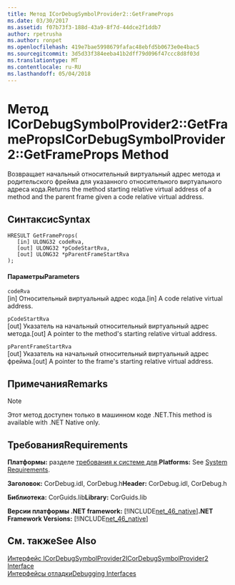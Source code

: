 ```yaml
---
title: Метод ICorDebugSymbolProvider2::GetFrameProps
ms.date: 03/30/2017
ms.assetid: f07b73f3-188d-43a9-8f7d-44dce2f1ddb7
author: rpetrusha
ms.author: ronpet
ms.openlocfilehash: 419e7bae5998679fafac48ebfd5b0673e0e4bac5
ms.sourcegitcommit: 3d5d33f384eeba41b2dff79d096f47ccc8d8f03d
ms.translationtype: MT
ms.contentlocale: ru-RU
ms.lasthandoff: 05/04/2018
---
```

# <a name="icordebugsymbolprovider2getframeprops-method"></a><span data-ttu-id="04edf-102">Метод ICorDebugSymbolProvider2::GetFrameProps</span><span class="sxs-lookup"><span data-stu-id="04edf-102">ICorDebugSymbolProvider2::GetFrameProps Method</span></span>
<span data-ttu-id="04edf-103">Возвращает начальный относительный виртуальный адрес метода и родительского фрейма для указанного относительного виртуального адреса кода.</span><span class="sxs-lookup"><span data-stu-id="04edf-103">Returns the method starting relative virtual address of a method and the parent frame given a code relative virtual address.</span></span>  
  
## <a name="syntax"></a><span data-ttu-id="04edf-104">Синтаксис</span><span class="sxs-lookup"><span data-stu-id="04edf-104">Syntax</span></span>  
  
```  
HRESULT GetFrameProps(  
   [in] ULONG32 codeRva,  
   [out] ULONG32 *pCodeStartRva,  
   [out] ULONG32 *pParentFrameStartRva  
);  
```  
  
#### <a name="parameters"></a><span data-ttu-id="04edf-105">Параметры</span><span class="sxs-lookup"><span data-stu-id="04edf-105">Parameters</span></span>  
 `codeRva`  
 <span data-ttu-id="04edf-106">[in] Относительный виртуальный адрес кода.</span><span class="sxs-lookup"><span data-stu-id="04edf-106">[in] A code relative virtual address.</span></span>  
  
 `pCodeStartRva`  
 <span data-ttu-id="04edf-107">[out] Указатель на начальный относительный виртуальный адрес метода.</span><span class="sxs-lookup"><span data-stu-id="04edf-107">[out] A pointer to the method's starting relative virtual address.</span></span>  
  
 `pParentFrameStartRva`  
 <span data-ttu-id="04edf-108">[out] Указатель на начальный относительный виртуальный адрес фрейма.</span><span class="sxs-lookup"><span data-stu-id="04edf-108">[out] A pointer to the frame's starting relative virtual address.</span></span>  
  
## <a name="remarks"></a><span data-ttu-id="04edf-109">Примечания</span><span class="sxs-lookup"><span data-stu-id="04edf-109">Remarks</span></span>  
  
> [!NOTE]
>  <span data-ttu-id="04edf-110">Этот метод доступен только в машинном коде .NET.</span><span class="sxs-lookup"><span data-stu-id="04edf-110">This method is available with .NET Native only.</span></span>  
  
## <a name="requirements"></a><span data-ttu-id="04edf-111">Требования</span><span class="sxs-lookup"><span data-stu-id="04edf-111">Requirements</span></span>  
 <span data-ttu-id="04edf-112">**Платформы:** разделе [требования к системе для](../../../../docs/framework/get-started/system-requirements.md).</span><span class="sxs-lookup"><span data-stu-id="04edf-112">**Platforms:** See [System Requirements](../../../../docs/framework/get-started/system-requirements.md).</span></span>  
  
 <span data-ttu-id="04edf-113">**Заголовок:** CorDebug.idl, CorDebug.h</span><span class="sxs-lookup"><span data-stu-id="04edf-113">**Header:** CorDebug.idl, CorDebug.h</span></span>  
  
 <span data-ttu-id="04edf-114">**Библиотека:** CorGuids.lib</span><span class="sxs-lookup"><span data-stu-id="04edf-114">**Library:** CorGuids.lib</span></span>  
  
 <span data-ttu-id="04edf-115">**Версии платформы .NET framework:** [!INCLUDE[net_46_native](../../../../includes/net-46-native-md.md)]</span><span class="sxs-lookup"><span data-stu-id="04edf-115">**.NET Framework Versions:** [!INCLUDE[net_46_native](../../../../includes/net-46-native-md.md)]</span></span>  
  
## <a name="see-also"></a><span data-ttu-id="04edf-116">См. также</span><span class="sxs-lookup"><span data-stu-id="04edf-116">See Also</span></span>  
 [<span data-ttu-id="04edf-117">Интерфейс ICorDebugSymbolProvider2</span><span class="sxs-lookup"><span data-stu-id="04edf-117">ICorDebugSymbolProvider2 Interface</span></span>](../../../../docs/framework/unmanaged-api/debugging/icordebugsymbolprovider2-interface.md)  
 [<span data-ttu-id="04edf-118">Интерфейсы отладки</span><span class="sxs-lookup"><span data-stu-id="04edf-118">Debugging Interfaces</span></span>](../../../../docs/framework/unmanaged-api/debugging/debugging-interfaces.md)
